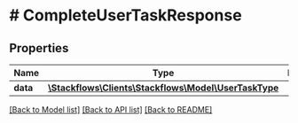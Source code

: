 # # CompleteUserTaskResponse

## Properties

Name | Type | Description | Notes
------------ | ------------- | ------------- | -------------
**data** | [**\Stackflows\Clients\Stackflows\Model\UserTaskType**](UserTaskType.md) |  | [optional]

[[Back to Model list]](../../README.md#models) [[Back to API list]](../../README.md#endpoints) [[Back to README]](../../README.md)
